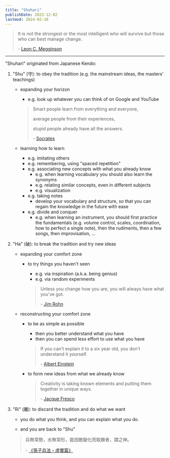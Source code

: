 ```yaml
---
title: "Shuhari"
publishDate: 2023-12-02
lastmod: 2024-02-10
---
```


> It is not the strongest or the most intelligent who will survive but those who can best manage change.
>
> \- [Leon C. Megginson](https://www.goodreads.com/quotes/293400-it-is-not-the-strongest-or-the-most-intelligent-who)

---

"Shuhari" originated from Japanese Kendo:

1. "Shu" (守): to obey the tradition (e.g. the mainstream ideas, the masters' teachings)

   - expanding your horizon

     - e.g. look up whatever you can think of on Google and YouTube

     > Smart people learn from everything and everyone,
     >
     > average people from their experiences,
     >
     > stupid people already have all the answers.
     >
     > \- [Socrates](https://www.goodreads.com/quotes/10408021-smart-people-learn-from-everything-and-everyone-average-people-from)

   - learning how to learn

     - e.g. imitating others
     - e.g. remembering, using "spaced repetition"
     - e.g. associating new concepts with what you already know
       - e.g. when learning vocabulary you should also learn the synonyms
       - e.g. relating similar concepts, even in different subjects
       - e.g. visualization
     - e.g. taking notes
       - develop your vocabulary and structure, so that you can regain the knowledge in the future with ease
     - e.g. divide and conquer
       - e.g. when learning an instrument, you should first practice the
         fundamentals (e.g. volume control, scales, coordination, how to perfect a
         single note), then the rudiments, then a few songs, then improvisation,
         ...

2. "Ha" (破): to break the tradition and try new ideas

   - expanding your comfort zone

     - to try things you haven't seen

       - e.g. via inspiration (a.k.a. being genius)
       - e.g. via random experiments

       > Unless you change how you are, you will always have what you've got.
       >
       > \- [Jim Rohn](https://www.goodreads.com/quotes/364884-unless-you-change-how-you-are-you-will-always-have)

   - reconstructing your comfort zone

     - to be as simple as possible

       - then you better understand what you have
       - then you can spend less effort to use what you have

       > If you can't explain it to a six year old, you don't understand it yourself.
       >
       > \- [Albert Einstein](https://www.goodreads.com/quotes/19421-if-you-can-t-explain-it-to-a-six-year-old)

     - to form new ideas from what we already know

       > Creativity is taking known elements and putting them together in unique
       > ways.
       >
       > \- [Jacque Fresco](https://quotefancy.com/quote/1196029/Jacque-Fresco-Creativity-is-taking-known-elements-and-putting-them-together-in-unique)

3. "Ri" (離): to discard the tradition and do what we want

   - you do what you think, and you can explain what you do.<br/>

   - and you are back to "Shu"

   > 兵無常勢，水無常形，能因敵變化而取勝者，謂之神。
   >
   > \- [《孫子兵法・虛實篇》](https://web.nutn.edu.tw/gac370/teaching/chapter/sun_Z.htm#6)
